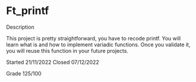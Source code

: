 # Ft_printf

Description

This project is pretty straightforward, you have to recode printf. You will learn what is and how to implement variadic functions. Once you validate it, you will reuse this function in your future projects.

Started 21/11/2022
Closed 07/12/2022

Grade 125/100
